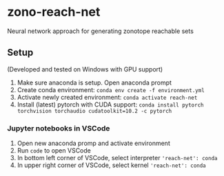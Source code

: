 # zono-reach-net
Neural network approach for generating zonotope reachable sets

## Setup
(Developed and tested on Windows with GPU support)
1. Make sure anaconda is setup. Open anaconda prompt
2. Create conda environment: `conda env create -f environment.yml`
3. Activate newly created environment: `conda activate reach-net`
4. Install (latest) pytorch with CUDA support: `conda install pytorch torchvision torchaudio cudatoolkit=10.2 -c pytorch`

### Jupyter notebooks in VSCode
1. Open new anaconda promp and activate environment
2. Run `code` to open VSCode 
3. In bottom left corner of VSCode, select interpreter `'reach-net': conda`
4. In upper right corner of VSCode, select kernel `'reach-net': conda`
